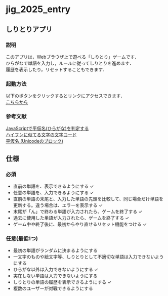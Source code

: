 # jig_2025_entry

## しりとりアプリ

### 説明

このアプリは，Webブラウザ上で遊べる「しりとり」ゲームです．<br>
ひらがなで単語を入力し，ルールに従ってしりとりを進めます．<br>
履歴を表示したり，リセットすることもできます．

### 起動方法

以下のボタンをクリックするとリンクにアクセスできます．<br>
[こちらから](https://devstyle404-jig-2025-en-21.deno.dev/)

### 参考文献

[JavaScriptで平仮名(ひらがな)を判定する](https://qiita.com/thzking/items/f07633e0ee9145a85ace)<br>
[ハイフンに似てる文字の文字コード](https://qiita.com/ryounagaoka/items/4cf5191d1a2763667add)<br>
[平仮名 (Unicodeのブロック)](https://ja.wikipedia.org/wiki/%E5%B9%B3%E4%BB%AE%E5%90%8D_(Unicode%E3%81%AE%E3%83%96%E3%83%AD%E3%83%83%E3%82%AF))

## 仕様

### 必須

- 直前の単語を、表示できるようにする &check;
- 任意の単語を、入力できるようにする &check;
- 直前の単語の末尾と、入力した単語の先頭を比較して、同じ場合だけ単語を更新する。違う場合は、エラーを表示する
  &check;
- 末尾が「ん」で終わる単語が入力されたら、ゲームを終了する &check;
- 過去に使用した単語が入力されたら、ゲームを終了する &check;
- ゲーム中や終了後に、最初からやり直せるリセット機能をつける &check;

### 任意(最低1つ)

- 最初の単語がランダムに決まるようにする
- 一文字のものや絵文字等、しりとりとして不適切な単語は入力できないようにする
- ひらがな以外は入力できないようにする &check;
- 実在しない単語は入力できないようにする
- しりとりの単語の履歴を表示できるようにする &check;
- 複数のユーザーが対戦できるようにする
